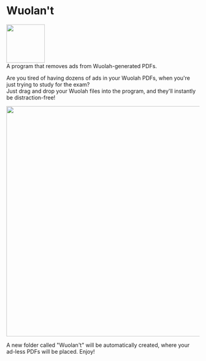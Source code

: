 # Wuolan't
<img src="https://user-images.githubusercontent.com/35693714/207497352-ec236635-e6f4-4bf2-a143-452311299edd.png" width="100"><br>
A program that removes ads from Wuolah-generated PDFs.

Are you tired of having dozens of ads in your Wuolah PDFs, when you're just trying to study for the exam?<br>
Just drag and drop your Wuolah files into the program, and they'll instantly be distraction-free!

<img src="https://user-images.githubusercontent.com/35693714/208251643-906b238b-358e-4ddc-8405-0e7b42d5a1b9.png" width="600"><br>

A new folder called "Wuolan't" will be automatically created, where your ad-less PDFs will be placed. Enjoy!<br>
